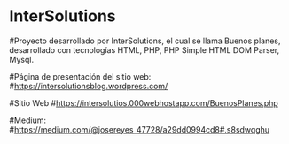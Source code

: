 ﻿# InterSolutions

#Proyecto desarrollado por InterSolutions, el cual se llama Buenos planes, desarrollado con tecnologías HTML, PHP, PHP Simple HTML DOM Parser,  Mysql.

#Página de presentación del sitio web:
#https://intersolutionsblog.wordpress.com/

#Sitio Web
#https://intersolutios.000webhostapp.com/BuenosPlanes.php

#Medium:
#https://medium.com/@josereyes_47728/a29dd0994cd8#.s8sdwqghu
